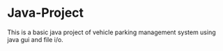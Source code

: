 # Java-Project
This is a basic java project of vehicle parking management system using java gui and file i/o.
